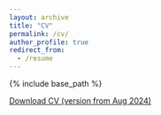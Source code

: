 ```yaml
---
layout: archive
title: "CV"
permalink: /cv/
author_profile: true
redirect_from:
  - /resume
---
```


{% include base_path %}

[Download CV (version from Aug 2024)](http://metalichen.github.io/files/CV.pdf)
